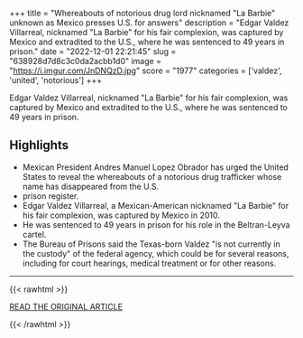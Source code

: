 +++
title = "Whereabouts of notorious drug lord nicknamed \"La Barbie\" unknown as Mexico presses U.S. for answers"
description = "Edgar Valdez Villarreal, nicknamed \"La Barbie\" for his fair complexion, was captured by Mexico and extradited to the U.S., where he was sentenced to 49 years in prison."
date = "2022-12-01 22:21:45"
slug = "638928d7d8c3c0da2acbb1d0"
image = "https://i.imgur.com/JnDNQzD.jpg"
score = "1977"
categories = ['valdez', 'united', 'notorious']
+++

Edgar Valdez Villarreal, nicknamed \"La Barbie\" for his fair complexion, was captured by Mexico and extradited to the U.S., where he was sentenced to 49 years in prison.

## Highlights

- Mexican President Andres Manuel Lopez Obrador has urged the United States to reveal the whereabouts of a notorious drug trafficker whose name has disappeared from the U.S.
- prison register.
- Edgar Valdez Villarreal, a Mexican-American nicknamed "La Barbie" for his fair complexion, was captured by Mexico in 2010.
- He was sentenced to 49 years in prison for his role in the Beltran-Leyva cartel.
- The Bureau of Prisons said the Texas-born Valdez "is not currently in the custody" of the federal agency, which could be for several reasons, including for court hearings, medical treatment or for other reasons.

---

{{< rawhtml >}}
  <p class="article-category">
    <a target="_blank" href="https://www.cbsnews.com/news/la-barbie-drug-lord-whereabouts-unknown-mexico-presses-us-answers/">READ THE ORIGINAL ARTICLE</a>
  </p>
{{< /rawhtml >}}
